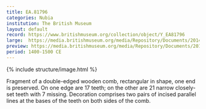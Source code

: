 ```yaml
---
title: EA.81796
categories: Nubia
institution: The British Museum
layout: default
record: https://www.britishmuseum.org/collection/object/Y_EA81796
large:  https://media.britishmuseum.org/media/Repository/Documents/2014_11/5_12/baaa5c2e_d5ba_4029_acbc_a3da00c671c5/mid_01195938_001.jpg
preview: https://media.britishmuseum.org/media/Repository/Documents/2014_11/5_12/baaa5c2e_d5ba_4029_acbc_a3da00c671c5/small_01195938_001.jpg
period: 1400-1500 CE
---
```

{% include structure/image.html %}

Fragment of a double-edged wooden comb, rectangular in shape, one end is preserved. On one edge are 17 teeth; on the other are 21 narrow closely-set teeth with 7 missing. Decoration comprises two pairs of incised parallel lines at the bases of the teeth on both sides of the comb.
